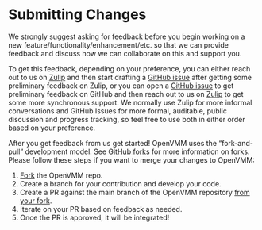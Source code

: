 # Submitting Changes
We strongly suggest asking for feedback before you begin working on a new feature/functionality/enhancement/etc. so that we can provide feedback and discuss how we can collaborate on this and support you.

To get this feedback, depending on your preference, you can either reach out to us on [Zulip](https://openvmm.zulipchat.com) and then start drafting a [GitHub issue](https://github.com/microsoft/openvmm/issues/new?template=Blank+issue) after getting some preliminary feedback on Zulip, or you can open a [GitHub issue](https://github.com/microsoft/openvmm/issues/new?template=Blank+issue)  to get preliminary feedback on GitHub and then reach out to us on [Zulip](https://openvmm.zulipchat.com) to get some more synchronous support. We normally use Zulip for more informal conversations and GitHub Issues for more formal, auditable, public discussion and progress tracking, so feel free to use both in either order based on your preference.

After you get feedback from us get started! OpenVMM uses the “fork-and-pull” development model. See [GitHub forks](https://docs.github.com/en/pull-requests/collaborating-with-pull-requests/working-with-forks) for more information on forks. Please follow these steps if you want to merge your changes to OpenVMM:
1.	[Fork](https://docs.github.com/en/pull-requests/collaborating-with-pull-requests/working-with-forks/fork-a-repo#forking-a-repository) the OpenVMM repo.
2.	Create a branch for your contribution and develop your code.
3.	Create a PR against the main branch of the OpenVMM repository [from your fork](https://docs.github.com/en/pull-requests/collaborating-with-pull-requests/proposing-changes-to-your-work-with-pull-requests/creating-a-pull-request-from-a-fork).
4.	Iterate on your PR based on feedback as needed.
5.	Once the PR is approved, it will be integrated!
